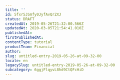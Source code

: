 ```yaml
---
title: ''
id: 5fxr5JSmfy0JyfAvQrZXJ
status: DRAFT
createdAt: 2019-05-26T21:32:00.566Z
updatedAt: 2020-03-05T21:54:41.010Z
publishedAt: 
firstPublishedAt: 
contentType: tutorial
productTeam: Financial
author: 
slug: untitled-entry-2019-05-26-at-09-32-00
locale: en
legacySlug: untitled-entry-2019-05-26-at-09-32-00
subcategory: 6ggjFlqyvL8hd9CtQFcHiD
---
```



